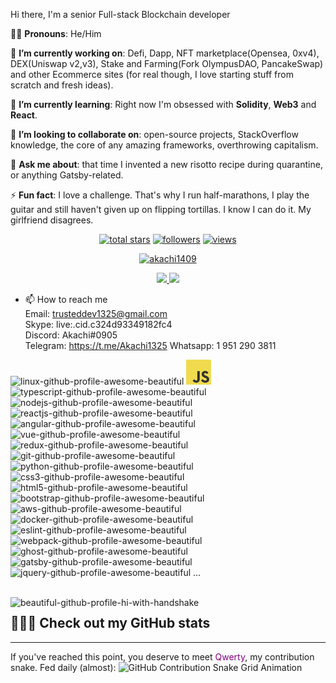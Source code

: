 Hi there, I'm a senior Full-stack Blockchain developer 

👦🏻 **Pronouns**: He/Him

🔭 **I’m currently working on**: Defi, Dapp, NFT marketplace(Opensea, 0xv4), DEX(Uniswap v2,v3), Stake and Farming(Fork OlympusDAO, PancakeSwap)  and other Ecommerce sites (for real though, I love starting stuff from
scratch and fresh ideas).

🌱 **I’m currently learning**: Right now I'm obsessed with **Solidity**, **Web3** and **React**.

👯 **I’m looking to collaborate on**: open-source projects, StackOverflow knowledge, the core of any amazing frameworks,
overthrowing capitalism.

💬 **Ask me about**: that time I invented a new risotto recipe during quarantine, or anything Gatsby-related.

⚡ **Fun fact**: I love a challenge. That's why I run half-marathons, I play the guitar and still haven't given up on
flipping tortillas. I know I can do it. My girlfriend disagrees.

<p align="center">
  <a href="https://github.com/akachi1409?tab=repositories&sort=stargazers">
    <img alt="total stars" title="Total stars on GitHub" src="https://custom-icon-badges.herokuapp.com/badge/dynamic/json?logo=star&color=55960c&labelColor=488207&label=Stars&style=for-the-badge&query=%24.stars&url=https://api.github-star-counter.workers.dev/user/akachi1409"/></a>
  <a href="https://github.com/akachi1409?tab=followers">
    <img alt="followers" title="Follow me on Github" src="https://custom-icon-badges.herokuapp.com/github/followers/akachi1409?color=236ad3&labelColor=1155ba&style=for-the-badge&logo=person-add&label=Follow&logoColor=white"/></a>
  <a href="https://github.com/akachi1409">
    <img alt="views" title="GitHub profile views" src="https://shields-io-visitor-counter.herokuapp.com/badge?page=naji2329&style=for-the-badge"/></a>
</p>

<p align="center">
  <a href="https://github.com/akachi1409/github-readme-streak-stats">
    <img title="🔥 Get streak stats for your profile at git.io/streak-stats" alt="akachi1409" src="https://github-readme-streak-stats.herokuapp.com/?user=akachi1409&theme=monokai-metallian&hide_border=true"/>
  </a>
</p>

<p align="center">
  <a href="https://github.com/akachi1409/github-readme-stats">
    <img
      height="150"
      src="https://github-readme-stats.vercel.app/api?username=akachi1409&count_private=true&show_icons=true&custom_title=Naji's%20Github%20Status&hide=issues&theme=vision-friendly-dark"
    />
   </a>

  <a href="https://github.com/akachi1409/github-readme-stats">
    <img
      height="150"
      src="https://github-readme-stats.vercel.app/api/top-langs/?username=akachi1409&layout=compact&theme=vision-friendly-dark" />
  </a>  
</p>

- 📫 How to reach me </br>
    Email: trusteddev1325@gmail.com </br>
    Skype: live:.cid.c324d93349182fc4 </br>
    Discord: Akachi#0905 </br>
    Telegram: https://t.me/Akachi1325
    Whatsapp: 1 951 290 3811

<p align="left">
 <img src="https://www.vectorlogo.zone/logos/linux/linux-icon.svg" alt="linux-github-profile-awesome-beautiful" width="40" height="40"/> 
 <img src="https://raw.githubusercontent.com/voodootikigod/logo.js/master/js.png" alt="javascript-github-profile-awesome-beautiful" width="40" height="40"/> 
 <img src="https://www.vectorlogo.zone/logos/typescriptlang/typescriptlang-icon.svg" alt="typescript-github-profile-awesome-beautiful" width="40" height="40"/> 
 <img src="https://www.vectorlogo.zone/logos/nodejs/nodejs-icon.svg" alt="nodejs-github-profile-awesome-beautiful" width="40" height="40"/> 
 <img src="https://www.vectorlogo.zone/logos/reactjs/reactjs-icon.svg" alt="reactjs-github-profile-awesome-beautiful" width="40" height="40"/> 
 <img src="https://mdbcdn.b-cdn.net/wp-content/themes/mdbootstrap4/content/en/_mdb5/_assets/img/icons/angular.png" alt="angular-github-profile-awesome-beautiful" width="40" height="40" style="visibility: visible;">
 <img src="https://mdbcdn.b-cdn.net/wp-content/themes/mdbootstrap4/content/en/_mdb5/_assets/img/icons/vue.png" alt="vue-github-profile-awesome-beautiful" width="40" height="40" style="visibility: visible;">
 <img src="https://www.theconsolelogs.com/react/redux.svg" alt="redux-github-profile-awesome-beautiful" width="40" height="40"/> 
 <img src="https://www.vectorlogo.zone/logos/git-scm/git-scm-icon.svg" alt="git-github-profile-awesome-beautiful" width="40" height="40"/> 
 <img src="https://www.vectorlogo.zone/logos/python/python-icon.svg" alt="python-github-profile-awesome-beautiful" width="40" height="40"/> 
 <img src="https://img.icons8.com/color/344/css3.png" alt="css3-github-profile-awesome-beautiful" width="40" height="40"/> 
 <img src="https://img.icons8.com/color/344/html-5.png" alt="html5-github-profile-awesome-beautiful" width="40" height="40"/> 
 <img src="https://mdbcdn.b-cdn.net/wp-content/themes/mdbootstrap4/content/en/_mdb5/_assets/img/icons/bootstrap.png" alt="bootstrap-github-profile-awesome-beautiful" width="35" height="37" style="visibility: visible;">
 <img src="https://www.vectorlogo.zone/logos/amazon_aws/amazon_aws-icon.svg" alt="aws-github-profile-awesome-beautiful" width="40" height="40"/> 
 <img src="https://www.vectorlogo.zone/logos/docker/docker-icon.svg" alt="docker-github-profile-awesome-beautiful" width="40" height="40"/> 
 <img src="https://www.vectorlogo.zone/logos/eslint/eslint-icon.svg" alt="eslint-github-profile-awesome-beautiful" width="40" height="40"/> 
 <img src="https://www.vectorlogo.zone/logos/js_webpack/js_webpack-icon.svg" alt="webpack-github-profile-awesome-beautiful" width="40" height="40"/> 
 <img src="https://www.vectorlogo.zone/logos/ghost/ghost-icon.svg" alt="ghost-github-profile-awesome-beautiful" width="40" height="40"/> 
 <img src="https://www.vectorlogo.zone/logos/gatsbyjs/gatsbyjs-icon.svg" alt="gatsby-github-profile-awesome-beautiful" width="40" height="40"/>
 <img src="https://mdbcdn.b-cdn.net/wp-content/themes/mdbootstrap4/content/en/_mdb5/_assets/img/icons/jquery.png" alt="jquery-github-profile-awesome-beautiful" width="40" height="40" style="visibility: visible;">
 <span>...</span>
</p>
<br/>
<img align="left" src="https://github-readme-stats.vercel.app/api/top-langs/?username=akachi1409&layout=compact&card_width=495px&border_radius=20px&show_icons=true&theme=" alt="beautiful-github-profile-hi-with-handshake"/>

## 👨🏻‍💻 Check out my GitHub stats

<!--START_SECTION:activity-->
<!-- 1. ❗️ Closed issue [#104](https://github.com/gautamkrishnar/blog-post-workflow/issues/104) in [gautamkrishnar/blog-post-workflow](https://github.com/gautamkrishnar/blog-post-workflow)
2. 🗣 Commented on [#104](https://github.com/gautamkrishnar/blog-post-workflow/issues/104) in [gautamkrishnar/blog-post-workflow](https://github.com/gautamkrishnar/blog-post-workflow)
3. 🗣 Commented on [#104](https://github.com/gautamkrishnar/blog-post-workflow/issues/104) in [gautamkrishnar/blog-post-workflow](https://github.com/gautamkrishnar/blog-post-workflow)
4. ❗️ Opened issue [#235](https://github.com/anmol098/waka-readme-stats/issues/235) in [anmol098/waka-readme-stats](https://github.com/anmol098/waka-readme-stats)
5. ❗️ Opened issue [#104](https://github.com/gautamkrishnar/blog-post-workflow/issues/104) in [gautamkrishnar/blog-post-workflow](https://github.com/gautamkrishnar/blog-post-workflow) -->
<!--END_SECTION:activity-->

<!-- <details>
  <summary><strong>Top repositories</strong></summary>
  <a href="https://github.com/trusteddev1325/ZillowScraper" target="__blank">
    <img src="https://github-readme-stats.vercel.app/api/pin/?username=fbuireu&repo=fbuireu&theme=onedark&hide_border=true"
         alt="Zillow" />    
  </a>
  <a href="https://github.com/trusteddev1325/Ether-test-scaffold-eth" target="__blank">
    <img src="https://github-readme-stats.vercel.app/api/pin/?username=fbuireu&repo=biancafiore&theme=onedark&hide_border=true"
         alt="ethertest" />
  </a>
</details> -->

<!-- <details>
  <summary><strong>Top Contributions & Streak</strong></summary>
  <a href="https://github.com/gatsbyjs/gatsby/pull/33261" target="__blank">
  <img src="https://github-readme-stats.vercel.app/api/pin/?username=fbuireu&repo=gatsby&theme=onedark&hide_border=true"
       alt="Gatsby" />
  </a>
  <a href="https://github.com/netlify/netlify-cms/pull/3412" target="__blank">
    <img src="https://github-readme-stats.vercel.app/api/pin/?username=fbuireu&repo=netlify-cms&theme=onedark&hide_border=true"
         alt="Netlify CMS" />
  </a>
  <img src="https://activity-graph.herokuapp.com/graph?username=fbuireu&theme=github&bg_color=282c34&line=c3a875&point=d77077&hide_border=true"
       alt="Ferran Buireu's Monthly GitHub Contribution Grap" />
  <img src="https://github-readme-streak-stats.herokuapp.com/?user=fbuireu&theme=onedark&hide_border=true"
       alt="Ferran Buireu's GitHub Streak" />
</details>     -->
<!-- 
<details>
  <summary><strong>Languages & Stats</strong></summary>
  <img src="https://github-readme-stats.vercel.app/api?username=fbuireu&show_icons=true&theme=onedark&hide_border=true"
       alt="Ferran Buireu's GitHub stats" />
  <img src="https://github-readme-stats.vercel.app/api/top-langs/?username=fbuireu&show_icons=true&theme=onedark&hide_border=true"
       alt="Ferran Buireu's Top GitHub Languages" />
</details> -->

<!-- <details>
  <summary><strong>Trophies</strong></summary>
  <img src="https://github-profile-trophy.vercel.app/?username=ryo-ma&theme=onedark&no-frame=true"
       alt="Ferran Buireu's Top GitHub Languages" />
</details>     -->


<!-- <details>
  <summary><strong>Overall Languages</strong></summary>
  <img src="https://github-readme-stats.vercel.app/api/wakatime?username=fbuireu&theme=onedark&layout=compact&hide_border=true"
       alt="Wakatime Overall Languages" />
</details>    -->

-------

If you've reached this point, you deserve to meet <span style="color: purple">Qwerty</span>, my contribution snake. Fed daily (almost):
![GitHub Contribution Snake Grid Animation](https://raw.githubusercontent.com/fbuireu/fbuireu/snake-grid-animation/github-contribution-snake-grid-animation.svg)

